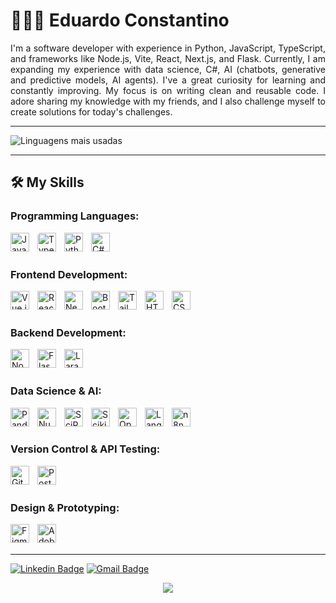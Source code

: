 
# 🧑🏽‍💻 Eduardo Constantino 

<p align = "justify"> I'm a software developer with experience in Python, JavaScript, TypeScript, and frameworks like Node.js, Vite, React, Next.js, and Flask. Currently, I am expanding my experience with data science, C#, AI (chatbots, generative and predictive models, AI agents). I've a great curiosity for learning and constantly improving. My focus is on writing clean and reusable code. I adore sharing my knowledge with my friends, and I also challenge myself to create solutions for today's challenges.</p>

---

![Linguagens mais usadas](https://github-readme-stats.vercel.app/api/top-langs/??username=eduardoconst&layout=compact&hide_border=true&title_color=8f00ff&text_color=ffffff&bg_color=0d1117)

---

## 🛠️ My Skills

### **Programming Languages:**
<img align="left" alt="JavaScript" title="JavaScript" width="30px" style="padding-right: 10px;" src="https://cdn.jsdelivr.net/gh/devicons/devicon@latest/icons/javascript/javascript-original.svg"/>
<img align="left" alt="TypeScript" title="TypeScript" width="30px" style="padding-right: 10px; border-radius: 5px;" src="https://cdn.jsdelivr.net/gh/devicons/devicon@latest/icons/typescript/typescript-original.svg"/>
<img align="left" alt="Python" title="Python" width="30px" style="padding-right: 10px;" src="https://cdn.jsdelivr.net/gh/devicons/devicon@latest/icons/python/python-original.svg"/>
<img align="left" alt="C#" title="C#" width="30px" style="padding-right: 10px;" src="https://upload.wikimedia.org/wikipedia/commons/b/bd/Logo_C_sharp.svg"/>
<br/><br/>
  
### **Frontend Development:**
<img align="left" alt="Vue.js" title="Vue.js" width="30px" style="padding-right: 10px;" src="https://cdn.jsdelivr.net/gh/devicons/devicon@latest/icons/vuejs/vuejs-original.svg"/>
<img align="left" alt="React" title="React" width="30px" style="padding-right: 10px;" src="https://cdn.jsdelivr.net/gh/devicons/devicon@latest/icons/react/react-original.svg"/>
<img align="left" alt="Next.js" title="Next.js" width="30px" style="padding-right: 10px;" src="https://cdn.jsdelivr.net/gh/devicons/devicon@latest/icons/nextjs/nextjs-original.svg"/>
<img align="left" alt="Bootstrap" title="Bootstrap" width="30px" style="padding-right: 10px;" src="https://cdn.jsdelivr.net/gh/devicons/devicon@latest/icons/bootstrap/bootstrap-original.svg"/>
<img align="left" alt="Tailwind CSS" title="Tailwind CSS" width="30px" style="padding-right: 10px;" src="https://cdn.jsdelivr.net/gh/devicons/devicon@latest/icons/tailwindcss/tailwindcss-original.svg"/>
<img align="left" alt="HTML" title="HTML" width="30px" style="padding-right: 10px;" src="https://cdn.jsdelivr.net/gh/devicons/devicon@latest/icons/html5/html5-original.svg"/>
<img align="left" alt="CSS" title="CSS" width="30px" style="padding-right: 10px;" src="https://cdn.jsdelivr.net/gh/devicons/devicon@latest/icons/css3/css3-original.svg"/>

<br/><br/>

### **Backend Development:**
<img align="left" alt="Node.js" title="Node.js" width="30px" style="padding-right: 10px;" src="https://cdn.jsdelivr.net/gh/devicons/devicon@latest/icons/nodejs/nodejs-original.svg"/>
<img align="left" alt="Flask" title="Flask" width="30px" style="padding-right: 10px;" src="https://encrypted-tbn0.gstatic.com/images?q=tbn:ANd9GcSWA3j1vFHAw02M1aWlAnhbbkmWYpF2kkDbrw&s"/>
<img align="left" alt="Laravel" title="Laravel" width="30px" style="padding-right: 10px;" src="https://cdn.jsdelivr.net/gh/devicons/devicon@latest/icons/laravel/laravel-original.svg"/>

<br/><br/>

### **Data Science & AI:**
<img align="left" alt="Pandas" title="Pandas" width="30px" style="padding-right: 10px;" src="https://cdn.jsdelivr.net/gh/devicons/devicon@latest/icons/pandas/pandas-original.svg"/>
<img align="left" alt="NumPy" title="NumPy" width="30px" style="padding-right: 10px;" src="https://cdn.jsdelivr.net/gh/devicons/devicon@latest/icons/numpy/numpy-original.svg"/>
<img align="left" alt="SciPy" title="SciPy" width="30px" style="padding-right: 10px;" src="https://upload.wikimedia.org/wikipedia/commons/b/b2/SCIPY_2.svg"/>
<img align="left" alt="Scikit-Learn" title="Scikit-Learn" width="30px" style="padding-right: 10px;" src="https://upload.wikimedia.org/wikipedia/commons/0/05/Scikit_learn_logo_small.svg"/>
<img align="left" alt="OpenAI API" title="OpenAI API" width="30px" style="padding-right: 10px;" src="https://static.vecteezy.com/system/resources/previews/022/227/364/non_2x/openai-chatgpt-logo-icon-free-png.png"/>
<img align="left" alt="Langflow" title="Langflow" width="30px" style="padding-right: 10px;" src="https://avatars.githubusercontent.com/u/85702467?s=280&v=4"/>
<img align="left" alt="n8n" title="n8n" width="30px" style="padding-right: 10px;" src="https://n8n.io/n8n-logo.png"/>
<br/><br/>  

### **Version Control & API Testing:**
<img align="left" alt="Git" title="Git" width="30px" style="padding-right: 10px;" src="https://cdn.jsdelivr.net/gh/devicons/devicon@latest/icons/git/git-original.svg"/>
<img align="left" alt="Postman" title="Postman" width="30px" style="padding-right: 10px;" src="https://www.vectorlogo.zone/logos/getpostman/getpostman-icon.svg"/>
<br/><br/>    

### **Design & Prototyping:**
<img align="left" alt="Figma" title="Figma" width="30px" style="padding-right: 10px;" src="https://cdn.jsdelivr.net/gh/devicons/devicon@latest/icons/figma/figma-original.svg"/>
<img align="left" alt="Adobe Photoshop" title="Adobe Photoshop" width="30px" style="padding-right: 10px;" src="https://cdn.jsdelivr.net/gh/devicons/devicon@latest/icons/photoshop/photoshop-line.svg"/>

<br/>
<br/>

---

[![Linkedin Badge](https://img.shields.io/badge/-LinkedIn-6633cc?style=flat-square&logo=Linkedin&logoColor=white&link=https://www.linkedin.com/in/eduardoferreiraconstantino/)](https://www.linkedin.com/in/eduardoferreiraconstantino/)
[![Gmail Badge](https://img.shields.io/badge/-eduardoconstantino2003@gmail.com-6633cc?style=flat-square&logo=Gmail&logoColor=white)](mailto:eduardoconstantino2003@gmail.com)


<p align="center">
     <img src="https://capsule-render.vercel.app/api?type=waving&color=gradient&height=100&section=footer"/>
</p>
